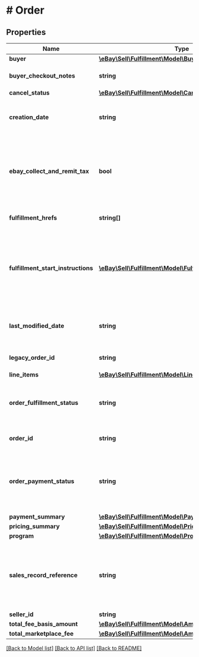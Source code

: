 # # Order

## Properties

Name | Type | Description | Notes
------------ | ------------- | ------------- | -------------
**buyer** | [**\eBay\Sell\Fulfillment\Model\Buyer**](Buyer.md) |  | [optional]
**buyer_checkout_notes** | **string** | This field contains any comments that the buyer left for the seller about the order during checkout process. This field is only returned if a buyer left comments at checkout time. | [optional]
**cancel_status** | [**\eBay\Sell\Fulfillment\Model\CancelStatus**](CancelStatus.md) |  | [optional]
**creation_date** | **string** | The date and time that the order was created. This timestamp is in ISO 8601 format, which uses the 24-hour Universal Coordinated Time (UTC) clock. &lt;br&gt;&lt;br&gt;&lt;b&gt;Format:&lt;/b&gt; &lt;code&gt;[YYYY]-[MM]-[DD]T[hh]:[mm]:[ss].[sss]Z&lt;/code&gt; &lt;br&gt;&lt;b&gt;Example:&lt;/b&gt; &lt;code&gt;2015-08-04T19:09:02.768Z&lt;/code&gt; | [optional]
**ebay_collect_and_remit_tax** | **bool** | This field is only returned if &lt;code&gt;true&lt;/code&gt;, and indicates that eBay will collect tax (US state-mandated sales tax, Federal and Provincial Sales Tax in Canada, &#39;Goods and Services&#39; tax in Canada, Australia, and New Zealand, and VAT collected for UK and EU countries,) for at least one line item in the order, and remit the tax to the taxing authority of the buyer&#39;s residence. If this field is returned, the seller should search for one or more &lt;strong&gt;ebayCollectAndRemitTaxes&lt;/strong&gt; containers at the line item level to get more information about the type of tax and the amount. | [optional]
**fulfillment_hrefs** | **string[]** | This array contains a list of one or more &lt;strong&gt;getShippingFulfillment&lt;/strong&gt; call URIs that can be used to retrieve shipping fulfillments that have been set up for the order. | [optional]
**fulfillment_start_instructions** | [**\eBay\Sell\Fulfillment\Model\FulfillmentStartInstruction[]**](FulfillmentStartInstruction.md) | This container consists of a set of specifications for fulfilling the order, including the type of fulfillment, shipping carrier and service, shipping address, and estimated delivery window. These instructions are derived from the buyer&#39;s and seller&#39;s eBay account preferences, the listing parameters, and the buyer&#39;s checkout selections. The seller can use them as a starting point for packaging, addressing, and shipping the order.&lt;br&gt;&lt;br&gt;&lt;span class&#x3D;\&quot;tablenote\&quot;&gt;&lt;strong&gt;Note:&lt;/strong&gt; Although this container is presented as an array, it currently returns only one set of fulfillment specifications. Additional array members will be supported in future functionality.&lt;/span&gt; | [optional]
**last_modified_date** | **string** | The date and time that the order was last modified. This timestamp is in ISO 8601 format, which uses the 24-hour Universal Coordinated Time (UTC) clock. &lt;br&gt;&lt;br&gt;&lt;b&gt;Format:&lt;/b&gt; &lt;code&gt;[YYYY]-[MM]-[DD]T[hh]:[mm]:[ss].[sss]Z&lt;/code&gt; &lt;br&gt;&lt;b&gt;Example:&lt;/b&gt; &lt;code&gt;2015-08-04T19:09:02.768Z&lt;/code&gt; | [optional]
**legacy_order_id** | **string** | The unique identifier of the order in legacy format, as traditionally used by the Trading API (and other legacy APIs). Both the &lt;b&gt;orderId&lt;/b&gt; field and this field are always returned. | [optional]
**line_items** | [**\eBay\Sell\Fulfillment\Model\LineItem[]**](LineItem.md) | This array contains the details for all line items that comprise the order. | [optional]
**order_fulfillment_status** | **string** | The degree to which fulfillment of the order is complete. See the &lt;strong&gt;OrderFulfillmentStatus&lt;/strong&gt; type definition for more information about each possible fulfillment state. For implementation help, refer to &lt;a href&#x3D;&#39;https://developer.ebay.com/api-docs/sell/fulfillment/types/sel:OrderFulfillmentStatus&#39;&gt;eBay API documentation&lt;/a&gt; | [optional]
**order_id** | **string** | The unique identifier of the order. Both the &lt;b&gt;legacyOrderId&lt;/b&gt; field (traditionally used by Trading and other legacy APIS) and this field are always returned. | [optional]
**order_payment_status** | **string** | The enumeration value returned in this field indicates the current payment status of an order, or in case of a refund request, the current status of the refund. See the &lt;strong&gt;OrderPaymentStatusEnum&lt;/strong&gt; type definition for more information about each possible payment/refund state. For implementation help, refer to &lt;a href&#x3D;&#39;https://developer.ebay.com/api-docs/sell/fulfillment/types/sel:OrderPaymentStatusEnum&#39;&gt;eBay API documentation&lt;/a&gt; | [optional]
**payment_summary** | [**\eBay\Sell\Fulfillment\Model\PaymentSummary**](PaymentSummary.md) |  | [optional]
**pricing_summary** | [**\eBay\Sell\Fulfillment\Model\PricingSummary**](PricingSummary.md) |  | [optional]
**program** | [**\eBay\Sell\Fulfillment\Model\Program**](Program.md) |  | [optional]
**sales_record_reference** | **string** | An eBay-generated identifier that is used to identify and manage orders through the Selling Manager and Selling Manager Pro tools. This order identifier can also be found on the Orders grid page and in the Sales Record pages in Seller Hub. A &lt;strong&gt;salesRecordReference&lt;/strong&gt; number is only generated and returned at the order level, and not at the order line item level.&lt;br&gt;&lt;br&gt; In cases where the seller does not have a Selling Manager or Selling Manager Pro subscription nor access to Seller Hub, this field may not be returned. | [optional]
**seller_id** | **string** | The unique eBay user ID of the seller who sold the order. | [optional]
**total_fee_basis_amount** | [**\eBay\Sell\Fulfillment\Model\Amount**](Amount.md) |  | [optional]
**total_marketplace_fee** | [**\eBay\Sell\Fulfillment\Model\Amount**](Amount.md) |  | [optional]

[[Back to Model list]](../../README.md#models) [[Back to API list]](../../README.md#endpoints) [[Back to README]](../../README.md)
